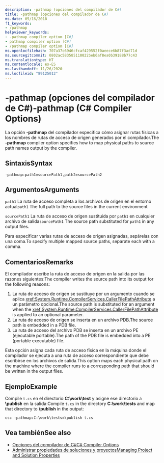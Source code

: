 ```yaml
---
description: -pathmap (opciones del compilador de C#)
title: -pathmap (opciones del compilador de C#)
ms.date: 05/16/2018
f1_keywords:
- /pathmap
helpviewer_keywords:
- -pathmap compiler option [C#]
- pathmap compiler option [C#]
- /pathmap compiler option [C#]
ms.openlocfilehash: 707a37c6946cfcaf429552f0aeece6b87f3ad71d
ms.sourcegitcommit: 0802ac583585110022beb6af8ea0b39188b77c43
ms.translationtype: HT
ms.contentlocale: es-ES
ms.lasthandoff: 11/26/2020
ms.locfileid: "89125012"
---
```

# <a name="-pathmap-c-compiler-options"></a><span data-ttu-id="a388e-103">-pathmap (opciones del compilador de C#)</span><span class="sxs-lookup"><span data-stu-id="a388e-103">-pathmap (C# Compiler Options)</span></span>

<span data-ttu-id="a388e-104">La opción **-pathmap** del compilador especifica cómo asignar rutas físicas a los nombres de rutas de acceso de origen generados por el compilador.</span><span class="sxs-lookup"><span data-stu-id="a388e-104">The **-pathmap** compiler option specifies how to map physical paths to source path names output by the compiler.</span></span>

## <a name="syntax"></a><span data-ttu-id="a388e-105">Sintaxis</span><span class="sxs-lookup"><span data-stu-id="a388e-105">Syntax</span></span>

```console
-pathmap:path1=sourcePath1,path2=sourcePath2
```

## <a name="arguments"></a><span data-ttu-id="a388e-106">Argumentos</span><span class="sxs-lookup"><span data-stu-id="a388e-106">Arguments</span></span>

 <span data-ttu-id="a388e-107">`path1` La ruta de acceso completa a los archivos de origen en el entorno actual</span><span class="sxs-lookup"><span data-stu-id="a388e-107">`path1` The full path to the source files in the current environment</span></span>

 <span data-ttu-id="a388e-108">`sourcePath1` La ruta de acceso de origen sustituida por `path1` en cualquier archivo de salida</span><span class="sxs-lookup"><span data-stu-id="a388e-108">`sourcePath1` The source path substituted for `path1` in any output files.</span></span>

<span data-ttu-id="a388e-109">Para especificar varias rutas de acceso de origen asignadas, sepárelas con una coma.</span><span class="sxs-lookup"><span data-stu-id="a388e-109">To specify multiple mapped source paths, separate each with a comma.</span></span>

## <a name="remarks"></a><span data-ttu-id="a388e-110">Comentarios</span><span class="sxs-lookup"><span data-stu-id="a388e-110">Remarks</span></span>

<span data-ttu-id="a388e-111">El compilador escribe la ruta de acceso de origen en la salida por las razones siguientes:</span><span class="sxs-lookup"><span data-stu-id="a388e-111">The compiler writes the source path into its output for the following reasons:</span></span>

1. <span data-ttu-id="a388e-112">La ruta de acceso de origen se sustituye por un argumento cuando se aplica <xref:System.Runtime.CompilerServices.CallerFilePathAttribute> a un parámetro opcional.</span><span class="sxs-lookup"><span data-stu-id="a388e-112">The source path is substituted for an argument when the <xref:System.Runtime.CompilerServices.CallerFilePathAttribute> is applied to an optional parameter.</span></span>
1. <span data-ttu-id="a388e-113">La ruta de acceso de origen se inserta en un archivo PDB.</span><span class="sxs-lookup"><span data-stu-id="a388e-113">The source path is embedded in a PDB file.</span></span>
1. <span data-ttu-id="a388e-114">La ruta de acceso del archivo PDB se inserta en un archivo PE (ejecutable portable).</span><span class="sxs-lookup"><span data-stu-id="a388e-114">The path of the PDB file is embedded into a PE (portable executable) file.</span></span>

<span data-ttu-id="a388e-115">Esta opción asigna cada ruta de acceso física en la máquina donde el compilador se ejecuta a una ruta de acceso correspondiente que debe escribirse en los archivos de salida.</span><span class="sxs-lookup"><span data-stu-id="a388e-115">This option maps each physical path on the machine where the compiler runs to a corresponding path that should be written in the output files.</span></span>

## <a name="example"></a><span data-ttu-id="a388e-116">Ejemplo</span><span class="sxs-lookup"><span data-stu-id="a388e-116">Example</span></span>

<span data-ttu-id="a388e-117">Compile `t.cs` en el directorio **C:\\work\\test** y asigne ese directorio a **\publish** en la salida:</span><span class="sxs-lookup"><span data-stu-id="a388e-117">Compile `t.cs` in the directory **C:\\work\\tests** and map that directory to **\publish** in the output:</span></span>

```console
csc -pathmap:C:\work\tests=\publish t.cs
```

## <a name="see-also"></a><span data-ttu-id="a388e-118">Vea también</span><span class="sxs-lookup"><span data-stu-id="a388e-118">See also</span></span>

- [<span data-ttu-id="a388e-119">Opciones del compilador de C#</span><span class="sxs-lookup"><span data-stu-id="a388e-119">C# Compiler Options</span></span>](./index.md)
- [<span data-ttu-id="a388e-120">Administrar propiedades de soluciones y proyectos</span><span class="sxs-lookup"><span data-stu-id="a388e-120">Managing Project and Solution Properties</span></span>](/visualstudio/ide/managing-project-and-solution-properties)
